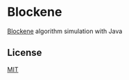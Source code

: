 # Blockene

[Blockene](https://www.usenix.org/conference/osdi20/presentation/satija) algorithm simulation with Java


## License

[MIT](https://choosealicense.com/licenses/mit/)
